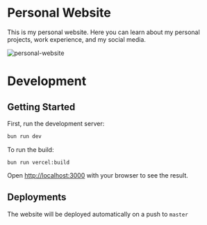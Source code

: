 # Personal Website

This is my personal website. Here you can learn about my personal projects, work experience, and my social media.

![personal-website](https://github.com/Etesam913/personal-website/assets/55665282/844d473e-743e-4279-b8b8-a025092cca76)

# Development

## Getting Started

First, run the development server:

```bash
bun run dev
```

To run the build:

```
bun run vercel:build
```

Open [http://localhost:3000](http://localhost:3000) with your browser to see the result.

## Deployments

The website will be deployed automatically on a push to `master`
